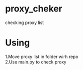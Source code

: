 # proxy_cheker
checking proxy list
# Using
1.Move proxy list in folder wirh repo<br>
2.Use main.py to check proxy
